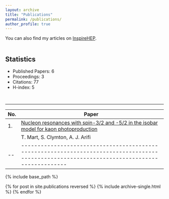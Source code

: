 ```yaml
---
layout: archive
title: "Publications"
permalink: /publications/
author_profile: true
---
```


You can also find my articles on <a href="https://inspirehep.net/authors/1410710">InspireHEP</a>.

<p style="margin-bottom:1.2cm;"></p>

## Statistics
* Published Papers: 6
* Proceedings: 3
* Citations: 77
* H-index: 5

<p style="margin-bottom:1.2cm;"></p>

<hr>

| No.| Paper                                                                                                                                        |
| -- | -------------------------------------------------------------------------------------------------------------------------------------------- |
| 1. | [Nucleon resonances with spin-3/2 and -5/2 in the isobar model for kaon photoproduction](https://ajarifi.github.io/publication/article-1)    |
|    |  T. Mart, S. Clymton, A. J. Arifi                                                                                                            |
| -- | -------------------------------------------------------------------------------------------------------------------------------------------- |

{% include base_path %}

{% for post in site.publications reversed %}
  {% include archive-single.html %}
{% endfor %}
